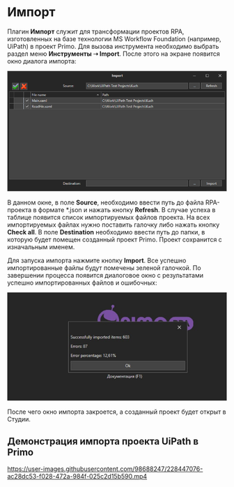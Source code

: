 # Импорт

Плагин **Импорт** служит для трансформации проектов RPA, изготовленных на базе технологии MS Workflow Foundation (например, UiPath) в проект Primo. Для вызова инструмента необходимо выбрать раздел меню **Инструменты ➝ Import**. После этого на экране появится окно диалога импорта:

![](<../../.gitbook/assets/image (347).png>)

В данном окне, в поле **Source**, необходимо ввести путь до файла RPA-проекта в формате \*.json и нажать кнопку **Refresh**. В случае успеха в таблице появится список импортируемых файлов проекта. На всех импортируемых файлах нужно поставить галочку либо нажать кнопку **Check all**. В поле **Destination** необходимо ввести путь до папки, в которую будет помещен созданный проект Primo. Проект сохранится с изначальным именем. 

Для запуска импорта нажмите кнопку **Import**. Все успешно импортированные файлы будут помечены зеленой галочкой. По завершении процесса появится диалоговое окно с результатами успешно импортированных файлов и ошибочных:

![](<../../.gitbook/assets/диалог-импорт.png>)

После чего окно импорта закроется, а созданный проект будет открыт в Студии.

## Демонстрация импорта проекта UiPath в Primo 

https://user-images.githubusercontent.com/98688247/228447076-ac28dc53-f028-472a-984f-025c2d15b590.mp4

